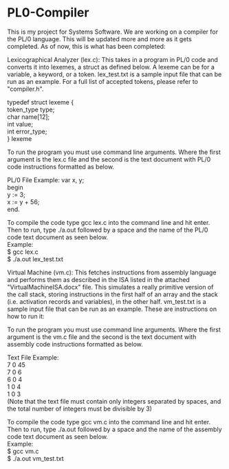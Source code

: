 # PL0-Compiler
This is my project for Systems Software. We are working on a compiler for the PL/0 language. This will be updated more and more as it gets completed.
As of now, this is what has been completed:

Lexicographical Analyzer (lex.c):
This takes in a program in PL/0 code and converts it into lexemes, a struct as defined below. A lexeme can be for a variable, a keyword, or a token. lex_test.txt is a sample input file that can be run as an example. For a full list of accepted tokens, please refer to "compiler.h".

typedef struct lexeme { <br />
	token_type type; <br />
	char name[12]; <br />
	int value; <br />
	int error_type; <br />
} lexeme <br />

To run the program you must use command line arguments. Where the first argument is the lex.c file and the second is the text document with PL/0 code instructions formatted as below.

PL/0 File Example:
var x, y; <br />
begin <br />
	y := 3; <br />
	x := y + 56; <br />
end. <br />

To compile the code type gcc lex.c into the command line and hit enter. Then to run, type ./a.out followed by a space and the name of the PL/0 code text document as seen below. <br />
	Example: <br /> $ gcc lex.c <br />
		     $ ./a.out lex_test.txt
		     
Virtual Machine (vm.c):
This fetches instructions from assembly language and performs them as described in the ISA listed in the attached "VirtualMachineISA.docx" file.
This simulates a really primitive version of the call stack, storing instructions in the first half of an array and the stack (i.e. activation records and variables), in the other half. vm_test.txt is a sample input file that can be run as an example. These are instructions on how to run it:

To run the program you must use command line arguments. Where the first argument is the vm.c file and the second is the text document with assembly code instructions formatted as below.

Text File Example: <br />
7 0 45 <br />
7 0 6 <br />
6 0 4 <br />
1 0 4 <br />
1 0 3 <br />
(Note that the text file must contain only integers separated by spaces, and the total number of integers must be divisible by 3)

To compile the code type gcc vm.c into the command line and hit enter. Then to run, type ./a.out followed by a space and the name of the assembly code text document as seen below. <br />
	Example: <br /> $ gcc vm.c <br />
		     $ ./a.out vm_test.txt
